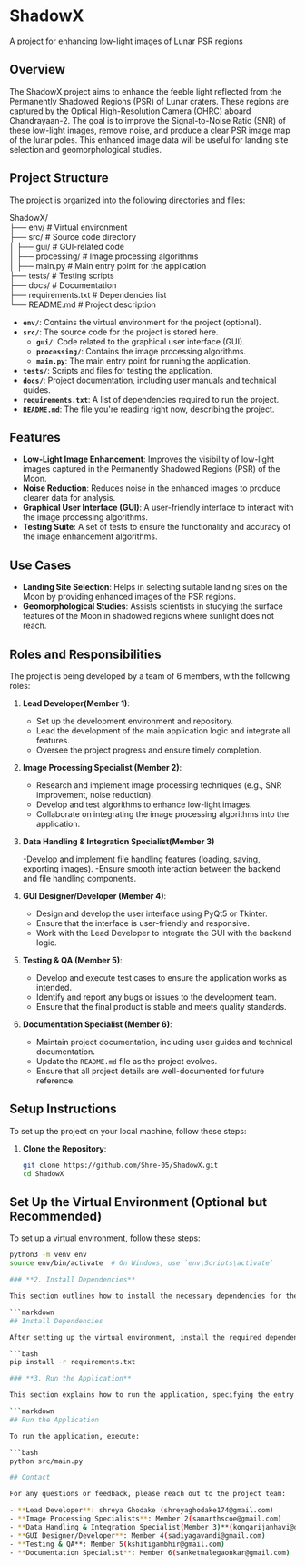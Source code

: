 # ShadowX
A project for enhancing low-light images of Lunar PSR regions

## Overview
The ShadowX project aims to enhance the feeble light reflected from the Permanently Shadowed Regions (PSR) of Lunar craters. These regions are captured by the Optical High-Resolution Camera (OHRC) aboard Chandrayaan-2. The goal is to improve the Signal-to-Noise Ratio (SNR) of these low-light images, remove noise, and produce a clear PSR image map of the lunar poles. This enhanced image data will be useful for landing site selection and geomorphological studies.

## Project Structure
The project is organized into the following directories and files:

ShadowX/<br>
├── env/ # Virtual environment<br>
├── src/ # Source code directory<br>
│ ├── gui/ # GUI-related code<br>
│ ├── processing/ # Image processing algorithms<br>
│ ├── main.py # Main entry point for the application<br>
├── tests/ # Testing scripts<br>
├── docs/ # Documentation<br>
├── requirements.txt # Dependencies list<br>
└── README.md # Project description<br>


- **`env/`**: Contains the virtual environment for the project (optional).
- **`src/`**: The source code for the project is stored here.
  - **`gui/`**: Code related to the graphical user interface (GUI).
  - **`processing/`**: Contains the image processing algorithms.
  - **`main.py`**: The main entry point for running the application.
- **`tests/`**: Scripts and files for testing the application.
- **`docs/`**: Project documentation, including user manuals and technical guides.
- **`requirements.txt`**: A list of dependencies required to run the project.
- **`README.md`**: The file you're reading right now, describing the project.

## Features
- **Low-Light Image Enhancement**: Improves the visibility of low-light images captured in the Permanently Shadowed Regions (PSR) of the Moon.
- **Noise Reduction**: Reduces noise in the enhanced images to produce clearer data for analysis.
- **Graphical User Interface (GUI)**: A user-friendly interface to interact with the image processing algorithms.
- **Testing Suite**: A set of tests to ensure the functionality and accuracy of the image enhancement algorithms.

## Use Cases
- **Landing Site Selection**: Helps in selecting suitable landing sites on the Moon by providing enhanced images of the PSR regions.
- **Geomorphological Studies**: Assists scientists in studying the surface features of the Moon in shadowed regions where sunlight does not reach.

## Roles and Responsibilities
The project is being developed by a team of 6 members, with the following roles:

1. **Lead Developer(Member 1)**:
   - Set up the development environment and repository.
   - Lead the development of the main application logic and integrate all features.
   - Oversee the project progress and ensure timely completion.

2. **Image Processing Specialist (Member 2)**:
   - Research and implement image processing techniques (e.g., SNR improvement, noise reduction).
   - Develop and test algorithms to enhance low-light images.
   - Collaborate on integrating the image processing algorithms into the application.

3. **Data Handling & Integration Specialist(Member 3)**

    -Develop and implement file handling features (loading, saving, exporting images).
    -Ensure smooth interaction between the backend and file handling components.

4. **GUI Designer/Developer (Member 4)**:
   - Design and develop the user interface using PyQt5 or Tkinter.
   - Ensure that the interface is user-friendly and responsive.
   - Work with the Lead Developer to integrate the GUI with the backend logic.

5. **Testing & QA (Member 5)**:
   - Develop and execute test cases to ensure the application works as intended.
   - Identify and report any bugs or issues to the development team.
   - Ensure that the final product is stable and meets quality standards.

6. **Documentation Specialist (Member 6)**:
   - Maintain project documentation, including user guides and technical documentation.
   - Update the `README.md` file as the project evolves.
   - Ensure that all project details are well-documented for future reference.

## Setup Instructions
To set up the project on your local machine, follow these steps:

1. **Clone the Repository**:
   ```bash
   git clone https://github.com/Shre-05/ShadowX.git
   cd ShadowX

## Set Up the Virtual Environment (Optional but Recommended)

To set up a virtual environment, follow these steps:

```bash
python3 -m venv env
source env/bin/activate  # On Windows, use `env\Scripts\activate`

### **2. Install Dependencies**

This section outlines how to install the necessary dependencies for the project. It assumes that you have a `requirements.txt` file listing the project’s dependencies.

```markdown
## Install Dependencies

After setting up the virtual environment, install the required dependencies by running:

```bash
pip install -r requirements.txt

### **3. Run the Application**

This section explains how to run the application, specifying the entry point script.

```markdown
## Run the Application

To run the application, execute:

```bash
python src/main.py

## Contact

For any questions or feedback, please reach out to the project team:

- **Lead Developer**: shreya Ghodake (shreyaghodake174@gmail.com)
- **Image Processing Specialists**: Member 2(samarthscoe@gmail.com)
- **Data Handling & Integration Specialist(Member 3)**(kongarijanhavi@gmail.com)
- **GUI Designer/Developer**: Member 4(sadiyagavandi@gmail.com)
- **Testing & QA**: Member 5(kshitigambhir@gmail.com)
- **Documentation Specialist**: Member 6(sanketmalegaonkar@gmail.com)

